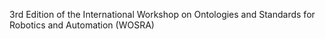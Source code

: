 3rd Edition of the International Workshop on Ontologies and Standards for Robotics and Automation (WOSRA)
